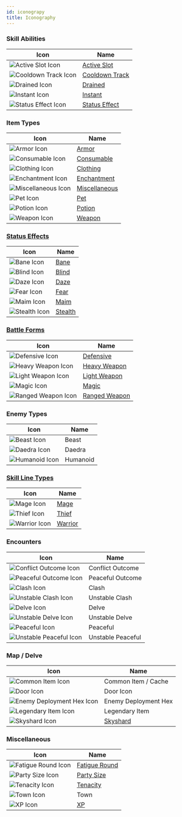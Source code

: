 ```yaml
---
id: iconograpy
title: Iconography
---
```


### Skill Abilities

| Icon                                                              | Name                                            |
| ----------------------------------------------------------------- | ----------------------------------------------- |
| <img src="/icons/active-slot.svg" alt="Active Slot Icon" />       | [Active Slot](/docs/glossary/active-slot)       |
| <img src="/icons/cooldown-track.svg" alt="Cooldown Track Icon" /> | [Cooldown Track](/docs/glossary/cooldown-track) |
| <img src="/icons/drained.svg" alt="Drained Icon" />               | [Drained](/docs/glossary/drained)               |
| <img src="/icons/instant.svg" alt="Instant Icon" />               | [Instant](/docs/glossary/instant)               |
| <img src="/icons/status-effect.svg" alt="Status Effect Icon" />   | [Status Effect](/docs/glossary/status-effect)   |

### Item Types

| Icon                                                            | Name                                                        |
| --------------------------------------------------------------- | ----------------------------------------------------------- |
| <img src="/icons/armor.svg" alt="Armor Icon" />                 | [Armor](/docs/adventurer/items/types/armor)                 |
| <img src="/icons/consumable.svg" alt="Consumable Icon" />       | [Consumable](/docs/adventurer/items/types/consumable)       |
| <img src="/icons/clothing.svg" alt="Clothing Icon" />           | [Clothing](/docs/adventurer/items/types/clothing)           |
| <img src="/icons/enchantment.svg" alt="Enchantment Icon" />     | [Enchantment](/docs/adventurer/items/types/enchantment)     |
| <img src="/icons/miscellaneous.svg" alt="Miscellaneous Icon" /> | [Miscellaneous](/docs/adventurer/items/types/miscellaneous) |
| <img src="/icons/pet.svg" alt="Pet Icon" />                     | [Pet](/docs/adventurer/items/types/pet)                     |
| <img src="/icons/potion.svg" alt="Potion Icon" />               | [Potion](/docs/adventurer/items/types/potion)               |
| <img src="/icons/weapon.svg" alt="Weapon Icon" />               | [Weapon](/docs/adventurer/items/types/weapon)               |

### [Status Effects](/docs/status-effects/)

| Icon                                                | Name                                    |
| --------------------------------------------------- | --------------------------------------- |
| <img src="/icons/bane.svg" alt="Bane Icon" />       | [Bane](/docs/status-effects/bane)       |
| <img src="/icons/blind.svg" alt="Blind Icon" />     | [Blind](/docs/status-effects/blind)     |
| <img src="/icons/daze.svg" alt="Daze Icon" />       | [Daze](/docs/status-effects/daze)       |
| <img src="/icons/fear.svg" alt="Fear Icon" />       | [Fear](/docs/status-effects/fear)       |
| <img src="/icons/maim.svg" alt="Maim Icon" />       | [Maim](/docs/status-effects/maim)       |
| <img src="/icons/stealth.svg" alt="Stealth Icon" /> | [Stealth](/docs/status-effects/stealth) |

### [Battle Forms](/docs/battle-forms)

| Icon                                                            | Name                                                     |
| --------------------------------------------------------------- | -------------------------------------------------------- |
| <img src="/icons/defensive.svg" alt="Defensive Icon" />         | [Defensive](docs/battles/battle-forms/defensive)         |
| <img src="/icons/heavy-weapon.svg" alt="Heavy Weapon Icon" />   | [Heavy Weapon](docs/battles/battle-forms/heavy-weapon)   |
| <img src="/icons/light-weapon.svg" alt="Light Weapon Icon" />   | [Light Weapon](docs/battles/battle-forms/light-weapon)   |
| <img src="/icons/magic.svg" alt="Magic Icon" />                 | [Magic](docs/battles/battle-forms/magic)                 |
| <img src="/icons/ranged-weapon.svg" alt="Ranged Weapon Icon" /> | [Ranged Weapon](docs/battles/battle-forms/ranged-weapon) |

### Enemy Types

| Icon                                                  | Name     |
| ----------------------------------------------------- | -------- |
| <img src="/icons/beast.svg" alt="Beast Icon" />       | Beast    |
| <img src="/icons/daedra.svg" alt="Daedra Icon" />     | Daedra   |
| <img src="/icons/humanoid.svg" alt="Humanoid Icon" /> | Humanoid |

### [Skill Line Types](/docs/adventurer/skill-lines)

| Icon                                                | Name                                            |
| --------------------------------------------------- | ----------------------------------------------- |
| <img src="/icons/mage.svg" alt="Mage Icon" />       | [Mage](/docs/adventurer/skill-lines/mage)       |
| <img src="/icons/thief.svg" alt="Thief Icon" />     | [Thief](/docs/adventurer/skill-lines/thief)     |
| <img src="/icons/warrior.svg" alt="Warrior Icon" /> | [Warrior](/docs/adventurer/skill-lines/warrior) |

### Encounters

| Icon                                                                    | Name              |
| ----------------------------------------------------------------------- | ----------------- |
| <img src="/icons/conflict.svg" alt="Conflict Outcome Icon" />           | Conflict Outcome  |
| <img src="/icons/peaceful-outcome.svg" alt="Peaceful Outcome Icon" />   | Peaceful Outcome  |
| <img src="/icons/clash.svg" alt="Clash Icon" />                         | Clash             |
| <img src="/icons/unstable-clash.svg" alt="Unstable Clash Icon" />       | Unstable Clash    |
| <img src="/icons/delve.svg" alt="Delve Icon" />                         | Delve             |
| <img src="/icons/unstable-delve.svg" alt="Unstable Delve Icon" />       | Unstable Delve    |
| <img src="/icons/peaceful.svg" alt="Peaceful Icon" />                   | Peaceful          |
| <img src="/icons/unstable-peaceful.svg" alt="Unstable Peaceful Icon" /> | Unstable Peaceful |

### Map / Delve

| Icon                                                                          | Name                                |
| ----------------------------------------------------------------------------- | ----------------------------------- |
| <img src="/icons/common-item.svg" alt="Common Item Icon" />                   | Common Item / Cache                 |
| <img src="/icons/door.svg" alt="Door Icon" />                                 | Door Icon                           |
| <img src="/icons/enemy-deployment-hex.svg" alt="Enemy Deployment Hex Icon" /> | Enemy Deployment Hex                |
| <img src="/icons/legendary-item.svg" alt="Legendary Item Icon" />             | Legendary Item                      |
| <img src="/icons/skyshard.svg" alt="Skyshard Icon" />                         | [Skyshard](/docs/glossary/skyshard) |

### Miscellaneous

| Icon                                                      | Name                                           |
| --------------------------------------------------------- | ---------------------------------------------- |
| <img src="/icons/fatigue.svg" alt="Fatigue Round Icon" /> | [Fatigue Round](/docs/glossary/fatigue-damage) |
| <img src="/icons/party-size.svg" alt="Party Size Icon" /> | [Party Size](/docs/glossary/party-size)        |
| <img src="/icons/tenacity.svg" alt="Tenacity Icon" />     | [Tenacity](/docs/glossary/tenacity)            |
| <img src="/icons/town.svg" alt="Town Icon" />             | Town                                           |
| <img src="/icons/xp.svg" alt="XP Icon" />                 | [XP](/docs/glossary/xp)                        |
